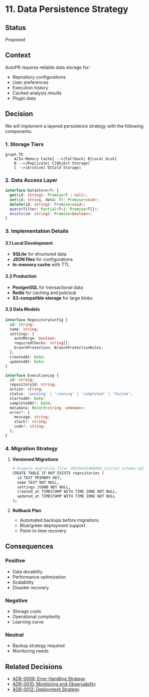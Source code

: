 # 11. Data Persistence Strategy

## Status
Proposed

## Context
AutoPR requires reliable data storage for:
- Repository configurations
- User preferences
- Execution history
- Cached analysis results
- Plugin data

## Decision
We will implement a layered persistence strategy with the following components:

### 1. Storage Tiers
```mermaid
graph TD
    A[In-Memory Cache] -->|Fallback| B[Local Disk]
    B -->|Replicate| C[Object Storage]
    C -->|Archive| D[Cold Storage]
```

### 2. Data Access Layer
```typescript
interface DataStore<T> {
  get(id: string): Promise<T | null>;
  set(id: string, data: T): Promise<void>;
  delete(id: string): Promise<void>;
  query(filter: Partial<T>): Promise<T[]>;
  exists(id: string): Promise<boolean>;
}
```

### 3. Implementation Details

#### 3.1 Local Development
- **SQLite** for structured data
- **JSON files** for configurations
- **In-memory cache** with TTL

#### 3.2 Production
- **PostgreSQL** for transactional data
- **Redis** for caching and pub/sub
- **S3-compatible storage** for large blobs

#### 3.3 Data Models
```typescript
interface RepositoryConfig {
  id: string;
  name: string;
  settings: {
    autoMerge: boolean;
    requiredChecks: string[];
    branchProtection: BranchProtectionRules;
  };
  createdAt: Date;
  updatedAt: Date;
}

interface ExecutionLog {
  id: string;
  repositoryId: string;
  action: string;
  status: 'pending' | 'running' | 'completed' | 'failed';
  startedAt: Date;
  completedAt?: Date;
  metadata: Record<string, unknown>;
  error?: {
    message: string;
    stack?: string;
    code?: string;
  };
}
```

### 4. Migration Strategy
1. **Versioned Migrations**
   ```bash
   # Example migration file: 20230101000000_initial_schema.sql
   CREATE TABLE IF NOT EXISTS repositories (
     id TEXT PRIMARY KEY,
     name TEXT NOT NULL,
     settings JSONB NOT NULL,
     created_at TIMESTAMP WITH TIME ZONE NOT NULL,
     updated_at TIMESTAMP WITH TIME ZONE NOT NULL
   );
   ```

2. **Rollback Plan**
    - Automated backups before migrations
    - Blue/green deployment support
    - Point-in-time recovery

## Consequences
### Positive
- Data durability
- Performance optimization
- Scalability
- Disaster recovery

### Negative
- Storage costs
- Operational complexity
- Learning curve

### Neutral
- Backup strategy required
- Monitoring needs

## Related Decisions
- [ADR-0009: Error Handling Strategy](0009-error-handling-strategy.md)
- [ADR-0010: Monitoring and Observability](0010-monitoring-observability.md)
- [ADR-0012: Deployment Strategy](0012-deployment-strategy.md)

